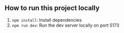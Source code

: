 ## How to run this project locally

1. `npm install`: Install dependencies
2. `npm run dev`: Run the dev server locally on port 5173
